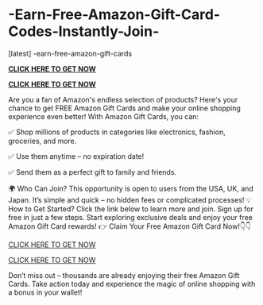 # -Earn-Free-Amazon-Gift-Card-Codes-Instantly-Join-

[latest] -earn-free-amazon-gift-cards


**[CLICK HERE TO GET NOW](https://simplyscrolls.xyz/amazon)**


**[CLICK HERE TO GET NOW](https://simplyscrolls.xyz/amazon)**


Are you a fan of Amazon's endless selection of products? Here's your chance to get FREE Amazon Gift Cards and make your online shopping experience even better!
With Amazon Gift Cards, you can:

✅ Shop millions of products in categories like electronics, fashion, groceries, and more.

✅ Use them anytime – no expiration date!

✅ Send them as a perfect gift to family and friends.

🌍 Who Can Join?
This opportunity is open to users from the USA, UK, and Japan. It’s simple and quick – no hidden fees or complicated processes!
💡 How to Get Started?
Click the link below to learn more and join.
Sign up for free in just a few steps.
Start exploring exclusive deals and enjoy your free Amazon Gift Card rewards!
👉 Claim Your Free Amazon Gift Card Now!👇👇

[CLICK HERE TO GET NOW](https://simplyscrolls.xyz/amazon)


[CLICK HERE TO GET NOW](https://simplyscrolls.xyz/amazon)


Don’t miss out – thousands are already enjoying their free Amazon Gift Cards. Take action today and experience the magic of online shopping with a bonus in your wallet!
